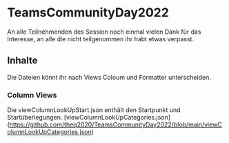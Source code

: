 # TeamsCommunityDay2022
An alle Teilnehmenden des Session noch einmal vielen Dank für das Interesse, an alle die nicht teilgenommen ihr habt etwas verpasst.

## Inhalte
Die Dateien könnt ihr nach Views Coloum und Formatter unterscheiden.

### Column Views
Die viewColumnLookUpStart.json enthält den Startpunkt und Startüberlegungen. [viewColumnLookUpCategories.json] (https://github.com/theq2020/TeamsCommunityDay2022/blob/main/viewColumnLookUpCategories.json) 
